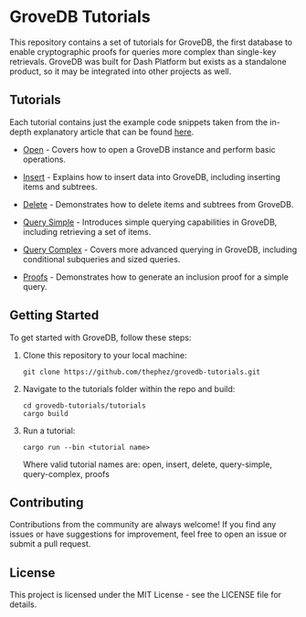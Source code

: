 # GroveDB Tutorials

This repository contains a set of tutorials for GroveDB, the first database to enable cryptographic proofs for queries more complex than single-key retrievals. GroveDB was built for Dash Platform but exists as a standalone product, so it may be integrated into other projects as well.

## Tutorials

Each tutorial contains just the example code snippets taken from the in-depth explanatory article that can be found [here](https://docs.google.com/document/d/1V-h21lX1vovVQYMaPuzNcrYuhhrZVY5WobKdkgxhY-U/edit?usp=sharing).

- [Open](tutorials/src/bin/open.rs) - Covers how to open a GroveDB instance and perform basic operations.

- [Insert](tutorials/src/bin/insert.rs) - Explains how to insert data into GroveDB, including inserting items and subtrees.

- [Delete](tutorials/src/bin/delete.rs) - Demonstrates how to delete items and subtrees from GroveDB.

- [Query Simple](tutorials/src/bin/query-simple.rs) - Introduces simple querying capabilities in GroveDB, including retrieving a set of items.

- [Query Complex](tutorials/src/bin/query-complex.rs) - Covers more advanced querying in GroveDB, including conditional subqueries and sized queries.

- [Proofs](tutorials/src/bin/proofs.rs) - Demonstrates how to generate an inclusion proof for a simple query.

## Getting Started

To get started with GroveDB, follow these steps:

1. Clone this repository to your local machine:

   ```shell
   git clone https://github.com/thephez/grovedb-tutorials.git
   ```
   
2. Navigate to the tutorials folder within the repo and build:

   ```shell
   cd grovedb-tutorials/tutorials
   cargo build
   ```

3. Run a tutorial:

   ```shell
   cargo run --bin <tutorial name>
   ```
   
   Where valid tutorial names are: open, insert, delete, query-simple, query-complex, proofs

## Contributing

Contributions from the community are always welcome! If you find any issues or have suggestions for improvement, feel free to open an issue or submit a pull request.

## License

This project is licensed under the MIT License - see the LICENSE file for details.
